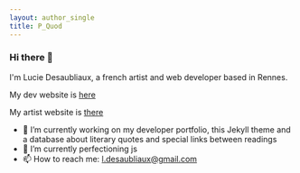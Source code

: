 ```yaml
---
layout: author_single
title: P_Quod
---
```

### Hi there 👋
I'm Lucie Desaubliaux, a french artist and web developer based in Rennes.

My dev website is [here](https://pquod.github.io/dev_portfolio/)

My artist website is [there](http://luciedesaubliaux.fr)
- 🔭 I’m currently working on my developer portfolio, this Jekyll theme and a database about literary quotes and special links between readings
- 🌱 I’m currently perfectioning js
- 📫 How to reach me: l.desaubliaux@gmail.com